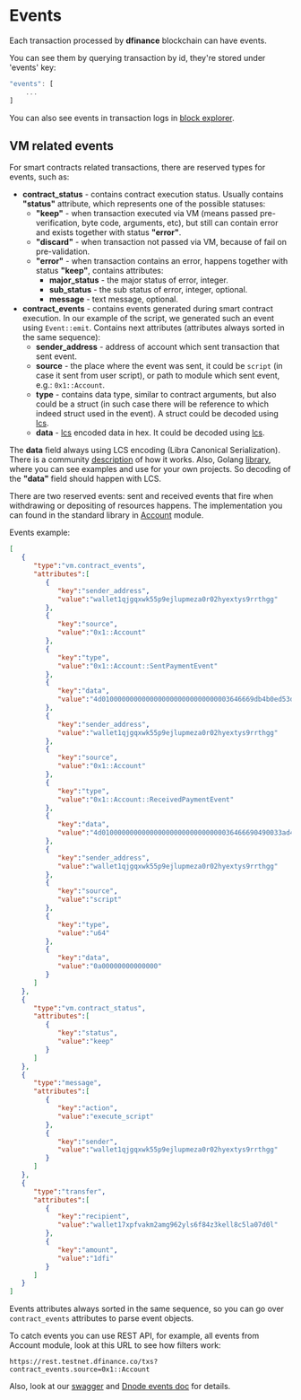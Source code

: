# Events

Each transaction processed by **dfinance** blockchain can have events.

You can see them by querying transaction by id, they're stored under 'events' key:

```javascript
"events": [
    ...
]
```

You can also see events in transaction logs in [block explorer](https://explorer.testnet.dfinance.co/txs?page=1).

## VM related events

For smart contracts related transactions, there are reserved types for events, such as:

* **contract\_status** - contains contract execution status. Usually contains **"status"** attribute, which represents one of the possible statuses:
  * **"keep"** - when transaction executed via VM \(means passed pre-verification, byte code, arguments, etc\), but still can contain error and exists together with status **"error"**.
  * **"discard"** - when transaction not passed via VM, because of fail on pre-validation.
  * **"error"** - when transaction contains an error, happens together with status **"keep"**, contains attributes:
    * **major\_status** - the major status of error, integer.
    * **sub\_status** - the sub status of error, integer, optional.
    * **message** - text message, optional.
* **contract\_events** -  contains events generated during smart contract execution. In our example of the script, we generated such an event using `Event::emit`. Contains next attributes \(attributes always sorted in the same sequence\):
  * **sender_address** - address of account which sent transaction that sent event.
  * **source** - the place where the event was sent, it could be `script` (in case it sent from user script), or path to module which sent event, e.g.: `0x1::Account`.
  * **type** - contains data type, similar to contract arguments, but also could be a struct \(in such case there will be reference to which indeed struct used in the event\). A struct could be decoded using [lcs](https://github.com/the729/lcs).
  * **data** - [lcs](https://github.com/the729/lcs) encoded data in hex. It could be decoded using [lcs](https://github.com/the729/lcs).

The **data** field always using LCS encoding \(Libra Canonical Serialization\). There is a community [description](https://github.com/librastartup/libra-canonical-serialization/blob/master/DOCUMENTATION.md) of how it works. Also, Golang [library](https://github.com/the729/lcs), where you can see examples and use for your own projects. So decoding of the **"data"** field should happen with LCS.

There are two reserved events: sent and received events that fire when withdrawing or depositing of resources happens. The implementation you can found in the standard library in [Account](https://github.com/dfinance/dvm/blob/master/stdlib/modules/account.move) module.

Events example:

```json
[
   {
      "type":"vm.contract_events",
      "attributes":[
         {
            "key":"sender_address",
            "value":"wallet1qjgqxwk55p9ejlupmeza0r02hyextys9rrthgg"
         },
         {
            "key":"source",
            "value":"0x1::Account"
         },
         {
            "key":"type",
            "value":"0x1::Account::SentPaymentEvent"
         },
         {
            "key":"data",
            "value":"4d01000000000000000000000000000003646669db4b0ed53d2fd0a74ce8f0d106e7ab144eb0fbab00"
         },
         {
            "key":"sender_address",
            "value":"wallet1qjgqxwk55p9ejlupmeza0r02hyextys9rrthgg"
         },
         {
            "key":"source",
            "value":"0x1::Account"
         },
         {
            "key":"type",
            "value":"0x1::Account::ReceivedPaymentEvent"
         },
         {
            "key":"data",
            "value":"4d010000000000000000000000000000036466690490033ad4a04b997f81de45d78deab93265920500"
         },
         {
            "key":"sender_address",
            "value":"wallet1qjgqxwk55p9ejlupmeza0r02hyextys9rrthgg"
         },
         {
            "key":"source",
            "value":"script"
         },
         {
            "key":"type",
            "value":"u64"
         },
         {
            "key":"data",
            "value":"0a00000000000000"
         }
      ]
   },
   {
      "type":"vm.contract_status",
      "attributes":[
         {
            "key":"status",
            "value":"keep"
         }
      ]
   },
   {
      "type":"message",
      "attributes":[
         {
            "key":"action",
            "value":"execute_script"
         },
         {
            "key":"sender",
            "value":"wallet1qjgqxwk55p9ejlupmeza0r02hyextys9rrthgg"
         }
      ]
   },
   {
      "type":"transfer",
      "attributes":[
         {
            "key":"recipient",
            "value":"wallet17xpfvakm2amg962yls6f84z3kell8c5la07d0l"
         },
         {
            "key":"amount",
            "value":"1dfi"
         }
      ]
   }
]
```

Events attributes always sorted in the same sequence, so you can go over `contract_events` attributes to parse event objects.

To catch events you can use REST API, for example, all events from Account module, look at this URL to see how filters work:

```text
https://rest.testnet.dfinance.co/txs?contract_events.source=0x1::Account
```

Also, look at our [swagger](https://swagger.testnet.dfinance.co/?urls.primaryName=Cosmos%20SDK%20API) and [Dnode events doc](https://github.com/dfinance/dnode/blob/master/docs/events.md) for details.

